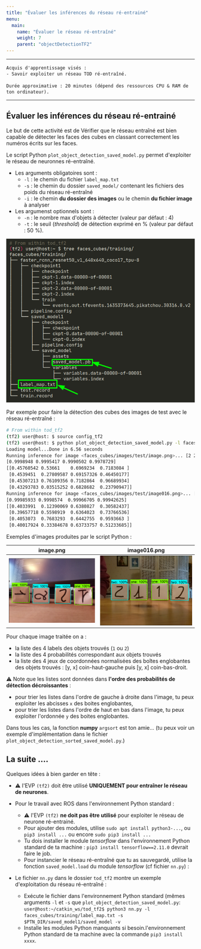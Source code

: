 ```yaml
---
title: "Évaluer les inférences du réseau ré-entrainé"
menu:
  main:
    name: "Évaluer le réseau ré-entraîné"
    weight: 7
    parent: "objectDetectionTF2"
---
```


---
    Acquis d'apprentissage visés :
    - Savoir exploiter un réseau TOD ré-entraîné.

    Durée approximative : 20 minutes (dépend des ressources CPU & RAM de ton ordinateur).
---

## Évaluer les inférences du réseau ré-entrainé

Le but de cette activité est de Vérifier que le réseau entraîné est bien capable de détecter les faces des cubes en classant correctement les numéros écrits sur les faces.

Le script Python `plot_object_detection_saved_model.py` permet d'exploiter le réseau de neuronnes ré-entraîné.
* Les arguments obligatoires sont :
    * `-l` : le chemin du fichier `label_map.txt`
    * `-s` : le chemin du dossier `saved_model/` contenant les fichiers des poids du réseau ré-entraîné
    * `-i` : le chemin __du dossier des images__ ou le chemin __du fichier image__ à analyser
* Les argumenst optionnels sont :
    * `-n` : le nombre max d'objets à détecter (valeur par défaut : 4)
    * `-t` : le seuil (_threshold_) de détection exprimé en % (valeur par défaut : 50 %).

![tree.png](img/tree.png)

Par exemple pour faire la détection des cubes des images de test avec le réseau ré-entraîné :

```bash
# From within tod_tf2
(tf2) user@host: $ source config_tf2
(tf2) user@host: $ python plot_object_detection_saved_model.py -l faces_cubes/training/label_map.txt -s $PTN_DIR/saved_model1/saved_model -i faces_cubes/images/test/
Loading model...Done in 6.56 seconds
Running inference for image <faces_cubes/images/test/image.png>... [2 2 1 1]
[0.9998948 0.9995417 0.9990502 0.9978729]
[[0.45760542 0.53661    0.6969234  0.7183084 ]
 [0.4539451  0.27809587 0.69157326 0.46450177]
 [0.45307213 0.76109356 0.7182864  0.96689934]
 [0.43293783 0.03515252 0.6828682  0.23790947]]
Running inference for image <faces_cubes/images/test/image016.png>... [2 1 2 1]
[0.99985933 0.9998574  0.99966705 0.99942625]
[[0.4033991  0.12390069 0.6380827  0.30582437]
 [0.39657718 0.5598919  0.6364023  0.73766536]
 [0.4053073  0.7683293  0.6442755  0.9593663 ]
 [0.40017924 0.33384678 0.63733757 0.51233685]]
```

Exemples d'images produites par le script Python :

|   image.png           |   image016.png               
:-------------------------:|:----------------------------:
![1](img/infere_img01.png) |  ![2](img/infere_img02.png)  

Pour chaque image traitée on a :
* la liste des 4 labels des objets trouvés (`1` ou `2`)
* la liste des 4 probabilités correspondant aux objets trouvés
* la liste des 4 jeux de coordonnées normalisées des boîtes englobantes des objets trouvés : [y, x] coin-haut-gauche puis [y, x] coin-bas-droit. 

⚠️ Note que les listes sont données dans __l'ordre des probabilités de détection décroissantes__ : 
* pour trier les listes dans l'ordre de gauche à droite dans l'image, tu peux exploiter les abcisses `x` des boites englobantes,
* pour trier les listes dans l'ordre de haut en bas dans l'image, tu peux exploiter l'ordonnée `y` des boites englobantes.

Dans tous les cas, la fonction __numpy__ `argsort` est ton amie... (tu peux voir un exemple d'implémentation dans le fichier `plot_object_detection_sorted_saved_model.py`.)

## La suite ....

Quelques idées à bien garder en tête :

* ⚠️  l'EVP `(tf2)` doit être utilisé __UNIQUEMENT pour entraîner le réseau de neurones__.
* Pour le travail avec ROS dans l'environnement Python standard :
    * ⚠️  l'EVP `(tf2)` __ne doit pas être utilisé__ pour exploiter le réseau de neurone ré-entrainé.
    * Pour ajouter des modules, utilise `sudo apt install python3-...`, ou `pip3 install ...` ou encore `sudo pip3 install ...`
    * Tu dois installer le module _tensorflow_ dans l'environnement Python standard de ta machine : `pip3 install tensorflow==2.11.0` devrait faire le job.
    * Pour instancier le réseau ré-entraîné que tu as sauvegardé, utilise la fonction `saved_model.load` du module _tensorflow_ (cf fichier `nn.py`) : 

* Le fichier `nn.py` dans le dossier `tod_tf2` montre un exemple d'exploitation du réseau ré-entraîné :
    * Exécute le fichier dans l'environnement Python standard (mêmes arguments `-l` et `-s` que `plot_object_detection_saved_model.py`: <br>
     `user@host:~/catkin_ws/tod_tf2$ python3 nn.py -l faces_cubes/training/label_map.txt -s $PTN_DIR/saved_model1/saved_model -v`
    * Installe les modules Python manquants si besoin.l'environnement Python standard de ta machine avec la commande `pip3 install xxxx`.
